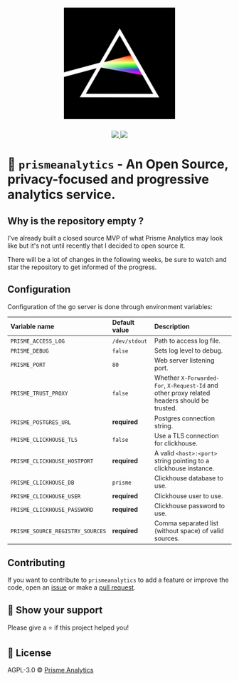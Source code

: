 <h1 align="center">
    <img height="250" src="./.github/images/logo.jpg">
</h1>

<p align="center">
    <a href="https://goreportcard.com/report/github.com/prismelabs/analytics">
        <img src="https://goreportcard.com/badge/github.com/prismelabs/analytics">
    </a>
    <a href="https://github.com/prismelabs/analytics/raw/master/LICENSE">
        <img src="https://img.shields.io/github/license/prismelabs/analytics">
    </a>
</p>

# :gem: `prismeanalytics` - An Open Source, privacy-focused and progressive analytics service.

## Why is the repository empty ?

I've already built a closed source MVP of what Prisme Analytics may look like but
it's not until recently that I decided to open source it.

There will be a lot of changes in the following weeks, be sure to watch and star
the repository to get informed of the progress.

## Configuration

Configuration of the go server is done through environment variables:

| Variable name | Default value | Description |
|:------------- | :------------ | :---------- |
| `PRISME_ACCESS_LOG`| `/dev/stdout` | Path to access log file. |
| `PRISME_DEBUG`| `false`       | Sets log level to debug. |
| `PRISME_PORT`| `80`           | Web server listening port. |
| `PRISME_TRUST_PROXY`| `false` | Whether `X-Forwarded-For`, `X-Request-Id` and other proxy related headers should be trusted. |
| `PRISME_POSTGRES_URL`| **required** | Postgres connection string. |
| `PRISME_CLICKHOUSE_TLS`| `false` | Use a TLS connection for clickhouse. |
| `PRISME_CLICKHOUSE_HOSTPORT`| **required** | A valid `<host>:<port>` string pointing to a clickhouse instance. |
| `PRISME_CLICKHOUSE_DB`| `prisme` | Clickhouse database to use. |
| `PRISME_CLICKHOUSE_USER`| **required** | Clickhouse user to use. |
| `PRISME_CLICKHOUSE_PASSWORD`| **required** | Clickhouse password to use. |
| `PRISME_SOURCE_REGISTRY_SOURCES`| **required** | Comma separated list (without space) of valid sources. |

## Contributing

If you want to contribute to `prismeanalytics` to add a feature or improve the
code, open an [issue](https://github.com/prismelabs/analytics/issues)
or make a [pull request](https://github.com/prismelabs/analytics/pulls).

## :stars: Show your support

Please give a :star: if this project helped you!

## :scroll: License

AGPL-3.0 © [Prisme Analytics](https://www.prismeanalytics.com/)
